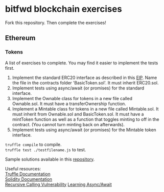 # bitfwd blockchain exercises

Fork this repository. Then complete the exercises!

## Ethereum

### Tokens
A list of exercises to complete. You may find it easier to implement the tests first.

1. Implement the standard ERC20 interface as described in this [EIP](https://github.com/ethereum/EIPs/blob/master/EIPS/eip-20.md). Name the file in the contracts folder 'BasicToken.sol'. It must inherit ERC20.sol.
2. Implement tests using async/await (or promises) for the standard interface.
3. Implement the Ownable class for tokens in a new file called Ownable.sol. It must have a transferOwnership function.
4. Implement a Mintable class for tokens in a new file called Mintable.sol. It must inherit from Ownable.sol and BasicToken.sol. It must have a mintToken function as well as a function that toggles minting to off in the contract. (You cannot turn minting back on afterwards).
5. Implement tests using async/await (or promises) for the Mintable token interface.

`truffle compile` to compile.  
`truffle test ./testfilename.js` to test.

Sample solutions available in this [repository](https://github.com/anticlimactic/basictoken).

Useful resources:  
[Truffle Documentation](http://truffleframework.com/docs/)  
[Solidity Documentation](https://solidity.readthedocs.io/en/develop/)  
[Recursive Calling Vulnerability](https://ethereum.stackexchange.com/questions/6176/what-is-a-recursive-calling-vulnerability)
[Learning Async/Await](https://codeburst.io/javascript-es-2017-learn-async-await-by-example-48acc58bad65)
